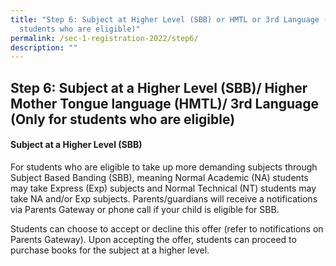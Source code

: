 ```yaml
---
title: "Step 6: Subject at Higher Level (SBB) or HMTL or 3rd Language (Only for
  students who are eligible)"
permalink: /sec-1-registration-2022/step6/
description: ""
---
```

## Step 6: Subject at a Higher Level (SBB)/ Higher Mother Tongue language (HMTL)/ 3rd Language (Only for students who are eligible)

#### Subject at a Higher Level (SBB)

For students who are eligible to take up more demanding subjects through Subject Based Banding (SBB), meaning Normal Academic (NA) students may take Express (Exp) subjects and Normal Technical (NT) students may take NA and/or Exp subjects. Parents/guardians will receive a notifications via Parents Gateway or phone call if your child is eligible for SBB.

Students can choose to accept or decline this offer (refer to notifications on Parents Gateway). Upon accepting the offer, students can proceed to purchase books for the subject at a higher level.

